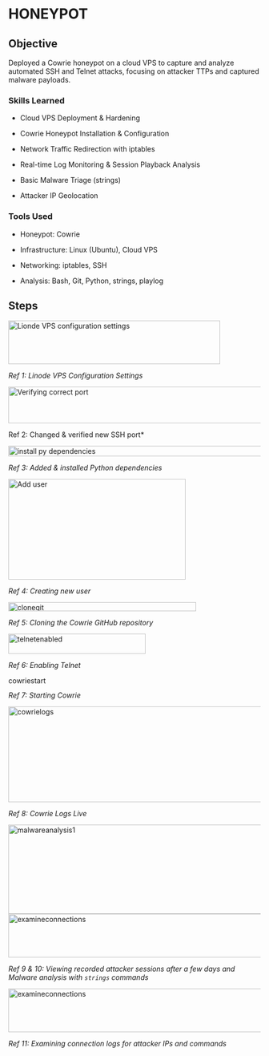 # HONEYPOT

## Objective
Deployed a Cowrie honeypot on a cloud VPS to capture and analyze automated SSH and Telnet attacks, focusing on attacker TTPs and captured malware payloads.

### Skills Learned

- Cloud VPS Deployment & Hardening

- Cowrie Honeypot Installation & Configuration

- Network Traffic Redirection with iptables

- Real-time Log Monitoring & Session Playback Analysis

- Basic Malware Triage (strings)

- Attacker IP Geolocation

### Tools Used

- Honeypot: Cowrie

- Infrastructure: Linux (Ubuntu), Cloud VPS

- Networking: iptables, SSH

- Analysis: Bash, Git, Python, strings, playlog

## Steps

<img width="423" height="87" alt="Lionde VPS configuration settings" src="https://github.com/user-attachments/assets/8f067471-4a12-414c-9a9a-ff4c4640b2a1" />

*Ref 1: Linode VPS Configuration Settings*


<img width="509" height="73" alt="Verifying correct port" src="https://github.com/user-attachments/assets/0d45c122-8803-4135-95df-0b5ec67b981c" />

Ref 2: Changed & verified new SSH port*


<img width="1251" height="21" alt="install py dependencies" src="https://github.com/user-attachments/assets/e0b62710-3618-4d1b-bb21-51d45249568c" />

*Ref 3: Added & installed Python dependencies*


<img width="354" height="201" alt="Add user" src="https://github.com/user-attachments/assets/b56363dd-629f-4789-8465-34fe27631434" />

*Ref 4: Creating new user*


<img width="375" height="18" alt="clonegit" src="https://github.com/user-attachments/assets/53309bbb-bc24-43ff-ad50-e1194be28a1f" />

*Ref 5: Cloning the Cowrie GitHub repository*


<img width="274" height="40" alt="telnetenabled" src="https://github.com/user-attachments/assets/8ac5359f-3473-4a78-a3f4-02874cadb660" />

*Ref 6: Enabling Telnet*


<img width="261" height="15" alt="cowriestart" src="https://github.com/user-attachments/assets/49245048-897b-4f6a-bc0f-7bae1bbd8939" />

*Ref 7: Starting Cowrie*


<img width="1006" height="191" alt="cowrielogs" src="https://github.com/user-attachments/assets/94f42189-d768-4b80-8581-15080b374c18" />

*Ref 8: Cowrie Logs Live*


<img width="903" height="178" alt="malwareanalysis1" src="https://github.com/user-attachments/assets/43749949-fe8d-4858-9fa1-7f657ef0bb26" /><img width="1410" height="87" alt="examineconnections" src="https://github.com/user-attachments/assets/12d68a56-b87c-497b-98ef-1e06a7196492" />

*Ref 9 & 10: Viewing recorded attacker sessions after a few days and Malware analysis with `strings` commands*


<img width="1410" height="87" alt="examineconnections" src="https://github.com/user-attachments/assets/e2eda244-d778-492b-8b20-745ede0cd845" />

*Ref 11: Examining connection logs for attacker IPs and commands*
